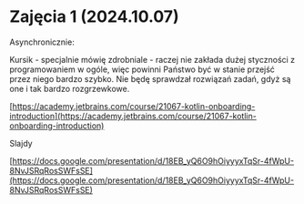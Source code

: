 # Zajęcia 1 (2024.10.07)

Asynchronicznie:

Kursik - specjalnie mówię zdrobniale - raczej nie zakłada dużej styczności z programowaniem w ogóle, więc powinni Państwo być w stanie przejść przez niego bardzo szybko. Nie będę sprawdzał rozwiązań zadań, gdyż są one i tak bardzo rozgrzewkowe.

[https://academy.jetbrains.com/course/21067-kotlin-onboarding-introduction](https://academy.jetbrains.com/course/21067-kotlin-onboarding-introduction)

Slajdy

[https://docs.google.com/presentation/d/18EB_yQ6O9hOiyyyxTqSr-4fWpU-8NvJSRqRosSWFsSE](https://docs.google.com/presentation/d/18EB_yQ6O9hOiyyyxTqSr-4fWpU-8NvJSRqRosSWFsSE)



